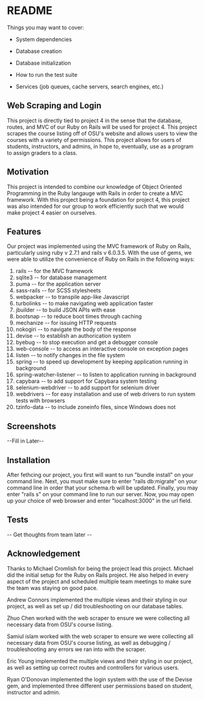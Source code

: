 # README


Things you may want to cover:


* System dependencies

* Database creation

* Database initialization

* How to run the test suite

* Services (job queues, cache servers, search engines, etc.)

Web Scraping and Login
-----------------------
This project is directly tied to project 4 in the sense that the database, routes, and MVC of our 
Ruby on Rails will be used for project 4. This project scrapes the course listing off of OSU's website
and allows users to view the courses with a variety of permissions. This project allows for users of
students, instructors, and admins, in hope to, eventually, use as a program to assign graders to a 
class.

Motivation
-------------
This project is intended to combine our knowledge of Object Oriented Programming in the Ruby langauge
with Rails in order to create a MVC framework. With this project being a foundation for project 4, this
project was also intended for our group to work efficiently such that we would make project 4 easier on
ourselves.

Features
-----------
Our project was implemented using the MVC framework of Ruby on Rails, particularly using ruby v 2.7.1 and rails v 6.0.3.5. 
With the use of gems, we were able to utilize the convenience of Ruby on Rails in the following ways:
1) rails                      -- for the MVC framework
2) sqlite3                    -- for database management
3) puma                       -- for the application server
4) sass-rails                 -- for SCSS stylesheets
5) webpacker                  -- to transpile app-like Javascript
6) turbolinks                 -- to make navigating web application faster
7) jbuilder                   -- to build JSON APIs with ease
8) bootsnap                   -- to reduce boot times through caching
9) mechanize                  -- for issuing HTTP requests
10) nokogiri                  -- to navigate the body of the response
11) devise                    -- to establish an authorication system
12) byebug                    -- to stop execution and get a debugger console
13) web-console               -- to access an interactive console on exception pages
14) listen                    -- to notify changes in the file system
15) spring                    -- to speed up development by keeping application running in background
16) spring-watcher-listener   -- to listen to application running in background
17) capybara                  -- to add support for Capybara system testing
18) selenium-webdriver        -- to add support for selenium driver
19) webdrivers                -- for easy installation and use of web drivers to run system tests with browsers
20) tzinfo-data               -- to include zoneinfo files, since Windows does not

Screenshots
----------
--Fill in Later--

Installation
-------------
After fethcing our project, you first will want to run "bundle install" on your command line.
Next, you must make sure to enter "rails db:migrate" on your command line in order that your schema.rb will be updated.
Finally, you may enter "rails s" on your command line to run our server. 
Now, you may open up your choice of web browser and enter "localhost:3000" in the url field.

Tests
------

-- Get thoughts from team later --


Acknowledgement
---------

Thanks to Michael Cromlish for being the project lead this project. Michael did the initial setup for the Ruby on Rails project.
He also helped in every aspect of the project and scheduled multiple team meetings to make sure the team was staying on good pace.

Andrew Connors implemented the multiple views and their styling in our project, as well as set up / did troubleshooting on our database tables.

Zhuo Chen worked with the web scraper to ensure we were collecting all necessary data from OSU's course listing.

Samiul islam worked with the web scraper to ensure we were collecting all necessary data from OSU's course listing,
as well as debugging / troubleshooting any errors we ran into with the scraper. 

Eric Young implemented the multiple views and their styling in our project, as well as setting up correct routes and controllers for various users.

Ryan O'Donovan implemented the login system with the use of the Devise gem, and implemented three different user permissions based on student, instructor
and admin. 
